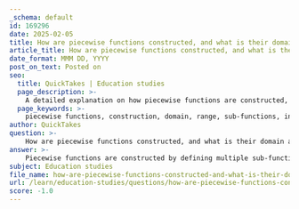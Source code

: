 ```yaml
---
_schema: default
id: 169296
date: 2025-02-05
title: How are piecewise functions constructed, and what is their domain and range?
article_title: How are piecewise functions constructed, and what is their domain and range?
date_format: MMM DD, YYYY
post_on_text: Posted on
seo:
  title: QuickTakes | Education studies
  page_description: >-
    A detailed explanation on how piecewise functions are constructed, including their domain and range analysis through sub-functions and intervals.
  page_keywords: >-
    piecewise functions, construction, domain, range, sub-functions, intervals, real numbers, formulas, graphical analysis, complex behaviors
author: QuickTakes
question: >-
    How are piecewise functions constructed, and what is their domain and range?
answer: >-
    Piecewise functions are constructed by defining multiple sub-functions, each applicable to specific intervals of the domain. This allows for different rules or behaviors to be applied in different regions, making piecewise functions particularly useful for representing complex behaviors that cannot be captured by a single function.\n\n### Construction of Piecewise Functions\n\nA piecewise function is typically defined in the following format:\n\n$$\nf(x) = \n\begin{cases} \n\text{formula 1} & \text{if } x \text{ is in domain 1 \\ \n\text{formula 2} & \text{if } x \text{ is in domain 2 \\ \n\text{formula 3} & \text{if } x \text{ is in domain 3 \n\end{cases}\n$$\n\nEach "formula" corresponds to a specific rule that applies to a certain interval of the input variable $x$. For example, consider the following piecewise function:\n\n$$\nf(x) = \n\begin{cases} \nx + 1 & \text{if } x < -2 \\ \n-2x - 3 & \text{if } x \ge -2 \n\end{cases}\n$$\n\nIn this example, the function behaves differently depending on whether $x$ is less than $-2$ or greater than or equal to $-2$.\n\n### Domain and Range\n\n1. **Domain**: The domain of a piecewise function is the union of the subdomains defined by each piece. For the example above, the domain is all real numbers, as the function is defined for all $x$.\n\n2. **Range**: The range of a piecewise function is the union of the ranges of each sub-function over its respective subdomain. To determine the range, one can graph the piecewise function and observe the $y$-values that are covered by the graph. \n\nFor instance, if we analyze the previous example, we can find the range by evaluating the outputs of each piece:\n- For $x < -2$, the output is $x + 1$, which approaches $-1$ as $x$ approaches $-2$ from the left.\n- For $x \ge -2$, the output is $-2x - 3$, which starts at $-1$ when $x = -2$ and decreases without bound as $x$ increases.\n\nThus, the range of this piecewise function would be all real numbers less than or equal to $-1$.\n\n### Summary\n\nIn summary, piecewise functions are constructed by defining multiple formulas for different intervals of the domain. The domain is the union of all intervals where the function is defined, while the range is determined by the outputs of each piece across its respective domain. Graphical analysis can be a helpful tool in identifying both the domain and range of piecewise functions.
subject: Education studies
file_name: how-are-piecewise-functions-constructed-and-what-is-their-domain-and-range.md
url: /learn/education-studies/questions/how-are-piecewise-functions-constructed-and-what-is-their-domain-and-range
score: -1.0
---
```


&nbsp;